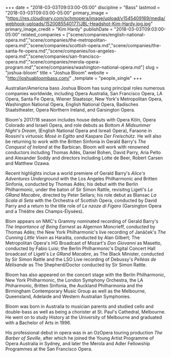 +++
date = "2018-03-03T09:03:00-05:00"
discipline = "Bass"
lastmod = "2018-03-03T09:03:00-05:00"
primary_image = "https://res.cloudinary.com/schmopera/image/upload/v1545409169/media/webhook-uploads/1520085540177/JBL-Headshot-Kim-Hardy.jpg.jpg"
primary_image_credit = "Kim Hardy"
publishDate = "2018-03-03T09:03:00-05:00"
related_companies = ["scene/companies/english-national-opera.md","scene/companies/the-metropolitan-opera.md","scene/companies/scottish-opera.md","scene/companies/the-santa-fe-opera.md","scene/companies/los-angeles-opera.md","scene/companies/san-francisco-opera.md","scene/companies/merola-opera-program.md","scene/companies/washington-national-opera.md"]
slug = "joshua-bloom"
title = "Joshua Bloom"
website = "http://joshuabloombass.com/"
_template = "people_single"
+++

Australian/Americna bass Joshua Bloom has sung principal roles numerous companies worldwide, including Opera Australia, San Francisco Opera, LA Opera, Santa Fe Opera, Wiener Staatsopr, New York's Metropolitan Opera, Washington National Opera, English National Opera, Badisches Staatstheater, Opera Northern Ireland, and Garsington Opera.

Bloom's 2017/18 season includes house debuts with Opera Köln, Opera Colorado and Israeli Opera, and role debuts as Bottom *A Midsummer Night's Dream*, (English National Opera and Isreali Opera), Faraone in Rossini's virtuosic *Mosè in Egitto* and Kaspare *Der Freischütz*. He will also be returning to work with the Britten Sinfonia in Gerald Barry's *The Conquest of Ireland* at the Barbican. Bloom will work with renowned conductors including Thomas Adès, Daniel Bohen, David Parry, Aria Pelto and Alexander Soddy and directors including Lotte de Beer, Robert Carsen and Matthew Ozawa.

Recent highlights inclue a world premiere of Gerald Barry's *Alice's Adventures Underground* with the Los Angeles Philharmonic and Britten Sinfonia, conducted by Thomas Adès; his debut with the Berlin Philharmonic, under the baton of Sir Simon Rattle, revisitng Ligeti's *Le GRand Macabre*, directed by Peter Sellars; his role debut as Blansac *La Scala di Seta* with the Orchestra of Scottish Opera, conducted by David Parry and a return to the title role of *Le nzoze di Figaro* (Garsington Opera and a Théâtre des Champs-Élysées).

Blom appears on NMC's Grammy nominated recording of Gerald Barry's *The Importance of Being Earnest* as Algernon Moncrieff, conducted by Thomas Adès; the New York Philharmonic's live recording of Janáček's *The Cunning Little Vixen* as Harašta, conducted by Alan Gilbert; The Metropolitan Opera's HG Broadcast of Mozart's *Don Giovanni* as Masetto, conducted by Fabio Luisi; the Berlin Philharmonic's Digital Concert Hall broadcast of Ligeti's *Le GRand Macabre*, as The Black Minister, conducted by Sir Simon Rattle and the LSO Live recording of Debussy's *Pelléas de Mélisande* as The Shepherd/Doctor conducted by Sir Simon Rattle.

Bloom has also appeared on the concert stage with the Berlin Philharmonic, New York Philharmonic, the London Symphony Orchestra, the LA Phiharmonic, Britten Sinfonia, the Auckland Philharmonia and the Birmingham Contemporary Music Group as well as the Melbourne, Queensland, Adelaide and Western Australian Symphonies.

Bloom was born in Australia to musician parents and studied cello and double-bass as well as being a chorister at St. Paul's Cathedral, Melbourne. He went on to study History at the University of Melbourne and graduated with a Bachelor of Arts in 1996.

His professional debut in opera was in an OzOpera touring production *The Barber of Seville*, after which he joined the Young Artist Programme of Opera Australia in Sydney, and later the Merola and Adler Fellowship Programmes at the San Francisco Opera.

